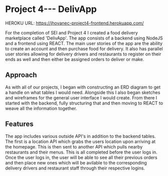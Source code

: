 # Project 4--- DelivApp

HEROKU URL: https://jhovanec-project4-frontend.herokuapp.com/

For the completion of SEI and Project 4 I created a food delivery marketplace called 'DelivApp'. The app consists of
a backend using NodeJS and a frontend using REACT. The main user stories of the app are the ability to create an account and then 
purchase food for delivery. It also has parallel user stories allowing for delivery drivers and restaurants to register on their ends as well and then either be assigned orders to deliver or make.

## Approach

As with all of our projects, I began with constructing an ERD diagram to get a handle on what tables I would need. Alongside
this I also began sketches and wireframes for the general user interface I would create. From there I started with the backend, fully structuring that
and then moving to REACT to weave all the information together.

## Features

The app includes various outside API's in addition to the backend tables. The first is a location API which grabs the users location
upon arriving at the homepage. This is then sent to another API which pulls nearby restaurants and their menus. This is all completed before the user
logs in. Once the user logs in, the user will be able to see all their previous orders and then place new ones which will be 
avilable to the corresponding delivery drivers and restaurant staff through their respective logins. 




